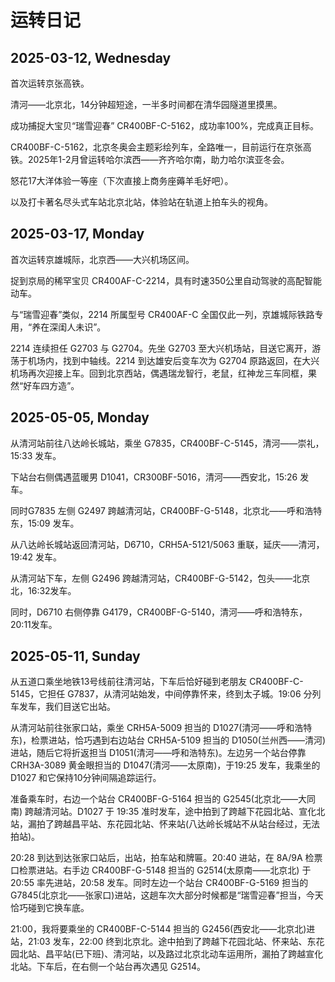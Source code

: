 # 运转日记

## 2025-03-12, Wednesday

首次运转京张高铁。

清河——北京北，14分钟超短途，一半多时间都在清华园隧道里摸黑。

成功捕捉大宝贝“瑞雪迎春” CR400BF-C-5162，成功率100%，完成真正目标。

CR400BF-C-5162，北京冬奥会主题彩绘列车，全路唯一，目前运行在京张高铁。2025年1-2月曾运转哈尔滨西——齐齐哈尔南，助力哈尔滨亚冬会。

​怒花17大洋体验一等座（下次直接上商务座薅羊毛好吧）。

​以及打卡著名尽头式车站北京北站，体验站在轨道上拍车头的视角。

## 2025-03-17, Monday

首次运转京雄城际，北京西——大兴机场区间。

​捉到京局的稀罕宝贝 CR400AF-C-2214，具有时速350公里自动驾驶的高配智能动车。

​与“瑞雪迎春”类似，2214 所属型号 CR400AF-C 全国仅此一列，京雄城际铁路专用，“养在深闺人未识”。

​2214 连续担任 G2703 与 G2704。先坐 G2703 至大兴机场站，目送它离开，游荡于机场内，找到中轴线。2214 到达雄安后变车次为 G2704 原路返回，在大兴机场再次迎接上车。回到北京西站，偶遇瑞龙智行，老鼠，红神龙三车同框，果然“好车四方造”。

## 2025-05-05, Monday

从清河站前往八达岭长城站，乘坐 G7835，CR400BF-C-5145，清河——崇礼，15:33 发车。

下站台右侧偶遇蓝暖男 D1041，CR300BF-5016，清河——西安北，15:26 发车。

同时G7835 左侧 G2497 跨越清河站，CR400BF-G-5148，北京北——呼和浩特东，15:09 发车。

从八达岭长城站返回清河站，D6710，CRH5A-5121/5063 重联，延庆——清河，19:42 发车。

从清河站下车，左侧 G2496 跨越清河站，CR400BF-G-5142，包头——北京北，16:32发车。

同时，D6710 右侧停靠 G4179，CR400BF-G-5140，清河——呼和浩特东，20:11发车。

## 2025-05-11, Sunday

从五道口乘坐地铁13号线前往清河站，下车后恰好碰到老朋友 CR400BF-C-5145，它担任 G7837，从清河站始发，中间停靠怀来，终到太子城。19:06 分列车发车，我们目送它出站。

从清河站前往张家口站，乘坐 CRH5A-5009 担当的 D1027(清河——呼和浩特东)，检票进站，恰巧遇到右边站台 CRH5A-5109 担当的 D1050(兰州西——清河)进站，随后它将折返担当 D1051(清河——呼和浩特东)。左边另一个站台停靠 CRH3A-3089 黄金眼担当的 D1047(清河——太原南)，于19:25 发车，我乘坐的 D1027 和它保持10分钟间隔追踪运行。

准备乘车时，右边一个站台 CR400BF-G-5164 担当的 G2545(北京北——大同南) 跨越清河站。D1027 于 19:35 准时发车，途中拍到了跨越下花园北站、宣化北站，漏拍了跨越昌平站、东花园北站、怀来站(八达岭长城站不从站台经过，无法拍站)。

20:28 到达到达张家口站后，出站，拍车站和牌匾。20:40 进站，在 8A/9A 检票口检票进站。右手边 CR400BF-G-5148 担当的 G2514(太原南——北京北) 于 20:55 率先进站，20:58 发车。同时左边一个站台 CR400BF-G-5169 担当的 G7845(北京北——张家口)进站，这趟车次大部分时候都是“瑞雪迎春”担当，今天恰巧碰到它换车底。

21:00，我将要乘坐的 CR400BF-C-5144 担当的 G2456(西安北——北京北)进站，21:03 发车，22:00 终到北京北。途中拍到了跨越下花园北站、怀来站、东花园北站、昌平站(已下班)、清河站，以及路过北京北动车运用所，漏拍了跨越宣化北站。下车后，在右侧一个站台再次遇见 G2514。
